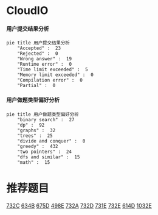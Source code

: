# CloudIO

<!-- tabs:start -->



#### **用户提交结果分析**

```mermaid
pie title 用户提交结果分析
    "Accepted" :  23
    "Rejected" :  0
    "Wrong answer" :  19
    "Runtime error" :  0
    "Time limit exceeded" :  5
    "Memory limit exceeded" :  0
    "Compilation error" :  0
    "Partial" :  0
```

#### **用户做题类型偏好分析**

```mermaid
pie title 用户做题类型偏好分析
    "binary search" :  27
    "dp" :  92
    "graphs" :  32
    "trees" :  25
    "divide and conquer" :  0
    "greedy" :  432
    "two pointers" :  24
    "dfs and similar" :  15
    "math" :  15
```



<!-- tabs:end -->
# 推荐题目
[732C](https://codeforces.com/contest/732/problem/C)
[634B](https://codeforces.com/contest/634/problem/B)
[675D](https://codeforces.com/contest/675/problem/D)
[498E](https://codeforces.com/contest/498/problem/E)
[732A](https://codeforces.com/contest/732/problem/A)
[732D](https://codeforces.com/contest/732/problem/D)
[731E](https://codeforces.com/contest/731/problem/E)
[732E](https://codeforces.com/contest/732/problem/E)
[614D](https://codeforces.com/contest/614/problem/D)
[1032E](https://codeforces.com/contest/1032/problem/E)
